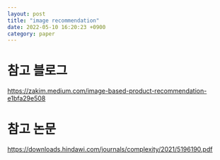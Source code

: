 ```yaml
---
layout: post
title: "image recommendation"
date: 2022-05-10 16:20:23 +0900
category: paper
---
```


# 참고 블로그 

https://zakim.medium.com/image-based-product-recommendation-e1bfa29e508

# 참고 논문 

https://downloads.hindawi.com/journals/complexity/2021/5196190.pdf